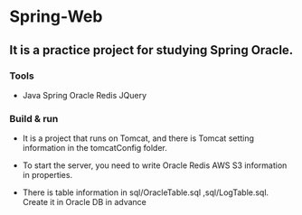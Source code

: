 

# Spring-Web

## It is a practice project for studying Spring Oracle.

### Tools
* Java Spring Oracle Redis JQuery

### Build & run
* It is a project that runs on Tomcat, and there is Tomcat setting information in the tomcatConfig folder.

* To start the server, you need to write Oracle Redis AWS S3 information in properties.

* There is table information in sql/OracleTable.sql ,sql/LogTable.sql. Create it in Oracle DB in advance
